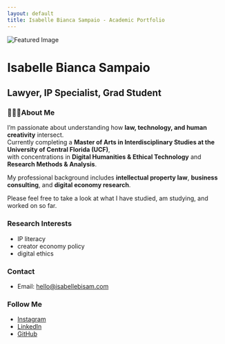 ```yaml
---
layout: default
title: Isabelle Bianca Sampaio - Academic Portfolio
---
```


![Featured Image](/_assets/IB_headshot.jpg)

# Isabelle Bianca Sampaio
## Lawyer, IP Specialist, Grad Student

### 👩🏻‍💻About Me
I’m passionate about understanding how **law, technology, and human creativity** intersect.  
Currently completing a **Master of Arts in Interdisciplinary Studies at the University of Central Florida (UCF)**,  
with concentrations in **Digital Humanities & Ethical Technology** and **Research Methods & Analysis**.  

My professional background includes **intellectual property law**, **business consulting**, and **digital economy research**.  

Please feel free to take a look at what I have studied, am studying, and worked on so far.

### Research Interests
- IP literacy
- creator economy policy
- digital ethics

### Contact

- Email: hello@isabellebisam.com

### Follow Me

- [Instagram](https://instagram.com/isabellebisam)
- [LinkedIn](https://linkedin.com/in/isabellebisam)
- [GitHub](https://github.com/isabellebisam)
